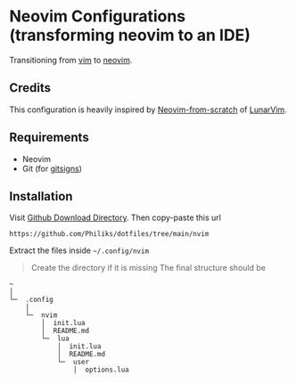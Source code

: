 # Neovim Configurations (transforming neovim to an IDE)
Transitioning from [vim](https://www.vim.org/) to [neovim](https://neovim.io/).

## Credits
This configuration is heavily inspired by [Neovim-from-scratch](https://github.com/LunarVim/Neovim-from-scratch) of [LunarVim](https://github.com/LunarVim).

## Requirements
- Neovim
- Git (for [gitsigns](https://github.com/lewis6991/gitsigns.nvim))

## Installation
Visit [Github Download Directory](https://download-directory.github.io/). Then copy-paste this url
```
https://github.com/Philiks/dotfiles/tree/main/nvim
```
Extract the files inside `~/.config/nvim`
> Create the directory if it is missing
The final structure should be
```
~
│
└─  .config
    │
    └─  nvim
        │  init.lua 
        │  README.md
        └─  lua
            │  init.lua 
            │  README.md
            └─  user
                │  options.lua 
```
